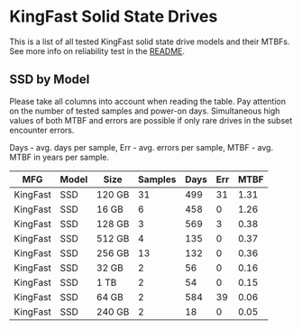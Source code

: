 KingFast Solid State Drives
===========================

This is a list of all tested KingFast solid state drive models and their MTBFs. See
more info on reliability test in the [README](https://github.com/bsdhw/SMART).

SSD by Model
------------

Please take all columns into account when reading the table. Pay attention on the
number of tested samples and power-on days. Simultaneous high values of both MTBF
and errors are possible if only rare drives in the subset encounter errors.

Days - avg. days per sample,
Err  - avg. errors per sample,
MTBF - avg. MTBF in years per sample.

| MFG       | Model              | Size   | Samples | Days  | Err   | MTBF |
|-----------|--------------------|--------|---------|-------|-------|------|
| KingFast  | SSD                | 120 GB | 31      | 499   | 31    | 1.31   |
| KingFast  | SSD                | 16 GB  | 6       | 458   | 0     | 1.26   |
| KingFast  | SSD                | 128 GB | 3       | 569   | 3     | 0.38   |
| KingFast  | SSD                | 512 GB | 4       | 135   | 0     | 0.37   |
| KingFast  | SSD                | 256 GB | 13      | 132   | 0     | 0.36   |
| KingFast  | SSD                | 32 GB  | 2       | 56    | 0     | 0.16   |
| KingFast  | SSD                | 1 TB   | 2       | 54    | 0     | 0.15   |
| KingFast  | SSD                | 64 GB  | 2       | 584   | 39    | 0.06   |
| KingFast  | SSD                | 240 GB | 2       | 18    | 0     | 0.05   |
